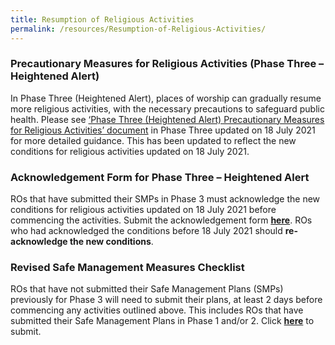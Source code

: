 ```yaml
---
title: Resumption of Religious Activities
permalink: /resources/Resumption-of-Religious-Activities/
---
```


### Precautionary Measures for Religious Activities (Phase Three – Heightened Alert)

In Phase Three (Heightened Alert), places of worship can gradually resume more religious activities, with the necessary precautions to safeguard public health. Please see [‘Phase Three (Heightened Alert) Precautionary Measures for Religious Activities’ document](/media/PhaseThree_PrecautionaryMeasures_ReligiousActivities_18July2021.pdf) in Phase Three updated on 18 July 2021 for more detailed guidance. This has been updated to reflect the new conditions for religious activities updated on 18 July 2021. 

### Acknowledgement Form for Phase Three – Heightened Alert

ROs that have submitted their SMPs in Phase 3 must acknowledge the new conditions for religious activities updated on 18 July 2021 before commencing the activities. Submit the acknowledgement form **[here](https://go.gov.sg/phase3ackformha)**. ROs who had acknowledged the conditions before 18 July 2021 should **re-acknowledge the new conditions**.

### Revised Safe Management Measures Checklist 

ROs that have not submitted their Safe Management Plans (SMPs) previously for Phase 3 will need to submit their plans, at least 2 days before commencing any activities outlined above. This includes ROs that have submitted their Safe Management Plans in Phase 1 and/or 2. Click **[here](https://go.gov.sg/phase3smpha)** to submit. 

